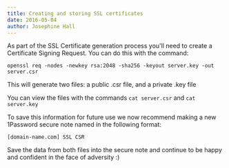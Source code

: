 ```yaml
---
title: Creating and storing SSL certificates
date: 2016-05-04
author: Josephine Hall
---
```


As part of the SSL Certificate generation process you'll need to create a Certificate Signing Request. You can do this with the command:

```
openssl req -nodes -newkey rsa:2048 -sha256 -keyout server.key -out server.csr
```

This will generate two files: a public .csr file, and a private .key file

You can view the files with the commands `cat server.csr` and `cat server.key`

To save this information for future use we now recommend making a new 1Password secure note named in the following format:

```
[domain-name.com] SSL CSR
```

Save the data from both files into the secure note and continue to be happy and confident in the face of adversity :)

